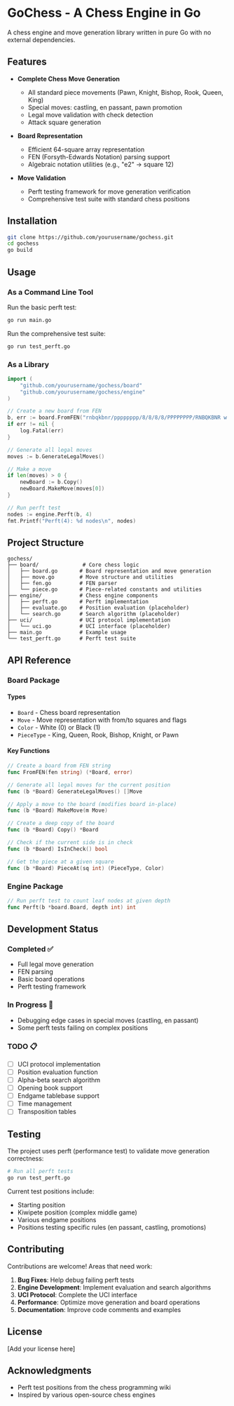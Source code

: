 # GoChess - A Chess Engine in Go

A chess engine and move generation library written in pure Go with no external dependencies.

## Features

- **Complete Chess Move Generation**
  - All standard piece movements (Pawn, Knight, Bishop, Rook, Queen, King)
  - Special moves: castling, en passant, pawn promotion
  - Legal move validation with check detection
  - Attack square generation

- **Board Representation**
  - Efficient 64-square array representation
  - FEN (Forsyth-Edwards Notation) parsing support
  - Algebraic notation utilities (e.g., "e2" → square 12)

- **Move Validation**
  - Perft testing framework for move generation verification
  - Comprehensive test suite with standard chess positions

## Installation

```bash
git clone https://github.com/yourusername/gochess.git
cd gochess
go build
```

## Usage

### As a Command Line Tool

Run the basic perft test:

```bash
go run main.go
```

Run the comprehensive test suite:

```bash
go run test_perft.go
```

### As a Library

```go
import (
    "github.com/yourusername/gochess/board"
    "github.com/yourusername/gochess/engine"
)

// Create a new board from FEN
b, err := board.FromFEN("rnbqkbnr/pppppppp/8/8/8/8/PPPPPPPP/RNBQKBNR w KQkq - 0 1")
if err != nil {
    log.Fatal(err)
}

// Generate all legal moves
moves := b.GenerateLegalMoves()

// Make a move
if len(moves) > 0 {
    newBoard := b.Copy()
    newBoard.MakeMove(moves[0])
}

// Run perft test
nodes := engine.Perft(b, 4)
fmt.Printf("Perft(4): %d nodes\n", nodes)
```

## Project Structure

```
gochess/
├── board/              # Core chess logic
│   ├── board.go       # Board representation and move generation
│   ├── move.go        # Move structure and utilities
│   ├── fen.go         # FEN parser
│   └── piece.go       # Piece-related constants and utilities
├── engine/            # Chess engine components
│   ├── perft.go       # Perft implementation
│   ├── evaluate.go    # Position evaluation (placeholder)
│   └── search.go      # Search algorithm (placeholder)
├── uci/               # UCI protocol implementation
│   └── uci.go         # UCI interface (placeholder)
├── main.go            # Example usage
└── test_perft.go      # Perft test suite
```

## API Reference

### Board Package

#### Types

- `Board` - Chess board representation
- `Move` - Move representation with from/to squares and flags
- `Color` - White (0) or Black (1)
- `PieceType` - King, Queen, Rook, Bishop, Knight, or Pawn

#### Key Functions

```go
// Create a board from FEN string
func FromFEN(fen string) (*Board, error)

// Generate all legal moves for the current position
func (b *Board) GenerateLegalMoves() []Move

// Apply a move to the board (modifies board in-place)
func (b *Board) MakeMove(m Move)

// Create a deep copy of the board
func (b *Board) Copy() *Board

// Check if the current side is in check
func (b *Board) IsInCheck() bool

// Get the piece at a given square
func (b *Board) PieceAt(sq int) (PieceType, Color)
```

### Engine Package

```go
// Run perft test to count leaf nodes at given depth
func Perft(b *board.Board, depth int) int
```

## Development Status

### Completed ✅

- Full legal move generation
- FEN parsing
- Basic board operations
- Perft testing framework

### In Progress 🚧

- Debugging edge cases in special moves (castling, en passant)
- Some perft tests failing on complex positions

### TODO 📋

- [ ] UCI protocol implementation
- [ ] Position evaluation function
- [ ] Alpha-beta search algorithm
- [ ] Opening book support
- [ ] Endgame tablebase support
- [ ] Time management
- [ ] Transposition tables

## Testing

The project uses perft (performance test) to validate move generation correctness:

```bash
# Run all perft tests
go run test_perft.go
```

Current test positions include:
- Starting position
- Kiwipete position (complex middle game)
- Various endgame positions
- Positions testing specific rules (en passant, castling, promotions)

## Contributing

Contributions are welcome! Areas that need work:

1. **Bug Fixes**: Help debug failing perft tests
2. **Engine Development**: Implement evaluation and search algorithms
3. **UCI Protocol**: Complete the UCI interface
4. **Performance**: Optimize move generation and board operations
5. **Documentation**: Improve code comments and examples

## License

[Add your license here]

## Acknowledgments

- Perft test positions from the chess programming wiki
- Inspired by various open-source chess engines